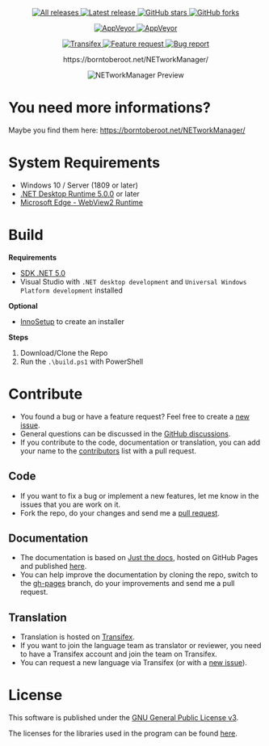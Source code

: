 <div align="center">   
  <p>   
    <a href="https://github.com/BornToBeroot/NETworkManager/releases" target="_blank">
      <img alt="All releases" src="https://img.shields.io/github/downloads/BornToBeroot/NETworkManager/total.svg?style=for-the-badge&logo=github" />
    </a>    
    <a href="https://github.com/BornToBeroot/NETworkManager/releases/latest" target="_blank">
      <img alt="Latest release" src="https://img.shields.io/github/downloads/BornToBeroot/NETworkManager/latest/total.svg?style=for-the-badge&logo=github" />
    </a>    
    <a href="https://github.com/BornToBeroot/NETworkManager/stargazers" target="_blank">
      <img alt="GitHub stars" src="https://img.shields.io/github/stars/BornToBeroot/NETworkManager.svg?style=for-the-badge&logo=github" />
    </a>    
    <a href="https://github.com/BornToBeroot/NETworkManager/network" target="_blank">       
      <img alt="GitHub forks" src="https://img.shields.io/github/forks/BornToBeroot/NETworkManager.svg?style=for-the-badge&logo=github" />
    </a>     
  </p> 
  <p> 
    <a href="https://ci.appveyor.com/project/BornToBeRoot/NETworkManager/branch/master">
      <img alt="AppVeyor" src="https://img.shields.io/appveyor/ci/BornToBeRoot/NETworkManager/master.svg?style=for-the-badge&logo=appveyor&&label=master" />
    </a>   
    <a href="https://github.com/BornToBeRoot/NETworkManager/blob/master/LICENSE">
      <img alt="AppVeyor" src="https://img.shields.io/github/license/BornToBeroot/NETworkManager.svg?style=for-the-badge&logo=github" />
    </a>     
  </p> 
  <p> 
    <a href="https://transifex.com/BornToBeRoot/NETworkManager/">
      <img alt="Transifex" src="https://img.shields.io/badge/transifex-translate-green.svg?style=for-the-badge" />
    </a>   
    <a href="https://github.com/BornToBeRoot/NETworkManager/issues/new?labels=Feature-Request&template=Feature_request.md">
      <img alt="Feature request" src="https://img.shields.io/badge/github-feature_request-green.svg?style=for-the-badge&logo=github" />
    </a>       
    <a href="https://github.com/BornToBeRoot/NETworkManager/issues/new?labels=Issue&template=Bug_report.md">
      <img alt="Bug report" src="https://img.shields.io/badge/github-bug_report-red.svg?style=for-the-badge&logo=github" />
    </a>     
  </p>     
  <p>https://borntoberoot.net/NETworkManager/</p>
  <img alt="NETworkManager Preview" src="https://github.com/BornToBeRoot/NETworkManager/blob/master/docs/Preview.gif?raw=true" />
</div>

# You need more informations?

Maybe you find them here: https://borntoberoot.net/NETworkManager/

# System Requirements
- Windows 10 / Server (1809 or later)
- [.NET Desktop Runtime 5.0.0](https://dotnet.microsoft.com/download/dotnet/5.0) or later
- [Microsoft Edge - WebView2 Runtime](https://developer.microsoft.com/en-us/microsoft-edge/webview2/)

# Build
__Requirements__
- [SDK .NET 5.0](https://dotnet.microsoft.com/download/dotnet/5.0)
- Visual Studio with `.NET desktop development` and `Universal Windows Platform development` installed  

__Optional__
- [InnoSetup](https://jrsoftware.org/isinfo.php) to create an installer

__Steps__
1. Download/Clone the Repo
2. Run the `.\build.ps1` with PowerShell

# Contribute
- You found a bug or have a feature request? Feel free to create a [new issue](https://github.com/BornToBeRoot/NETworkManager/issues/new/choose).
- General questions can be discussed in the [GitHub discussions](https://github.com/BornToBeRoot/NETworkManager/discussions).
- If you contribute to the code, documentation or translation, you can add your name to the [contributors](https://github.com/BornToBeRoot/NETworkManager/blob/master/Contributors.md) list with a pull request.

## Code
- If you want to fix a bug or implement a new features, let me know in the issues that you are work on it.
- Fork the repo, do your changes and send me a [pull request](https://github.com/BornToBeRoot/NETworkManager/pulls).

## Documentation
- The documentation is based on [Just the docs](https://github.com/pmarsceill/just-the-docs), hosted on GitHub Pages and published [here](https://borntoberoot.net/NETworkManager/).
- You can help improve the documentation by cloning the repo, switch to the [gh-pages](https://github.com/BornToBeRoot/NETworkManager/tree/gh-pages) branch, do your improvements and send me a pull request.

## Translation
- Translation is hosted on [Transifex](https://www.transifex.com/BornToBeRoot/NETworkManager/).
- If you want to join the language team as translator or reviewer, you need to have a Transifex account and join the team on Transifex.
- You can request a new language via Transifex (or with a [new issue](https://github.com/BornToBeRoot/NETworkManager/issues/new/choose)).

# License
This software is published under the [GNU General Public License v3](https://github.com/BornToBeRoot/NETworkManager/blob/master/LICENSE).

The licenses for the libraries used in the program can be found [here](https://github.com/BornToBeRoot/NETworkManager/tree/master/Source/NETworkManager.Documentation/Licenses).
